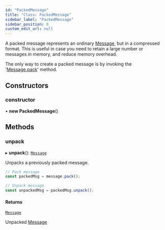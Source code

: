 ```yaml
---
id: "PackedMessage"
title: "Class: PackedMessage"
sidebar_label: "PackedMessage"
sidebar_position: 0
custom_edit_url: null
---
```


A packed message represents an ordinary [Message](Message.md), but in a compressed format.
This is useful in case you need to retain a large number or messages in memory, and reduce memory overhead.

The only way to create a packed message is by invoking the '[Message.pack](./Message#pack)' method.

## Constructors

### constructor

• **new PackedMessage**()

## Methods

### unpack

▸ **unpack**(): [`Message`](Message.md)

Unpacks a previously packed message.

```js
// Pack message
const packedMsg = message.pack();

// Unpack message
const unpackedMsg = packedMsg.unpack();
```

#### Returns

[`Message`](Message.md)

Unpacked [Message](Message.md)
